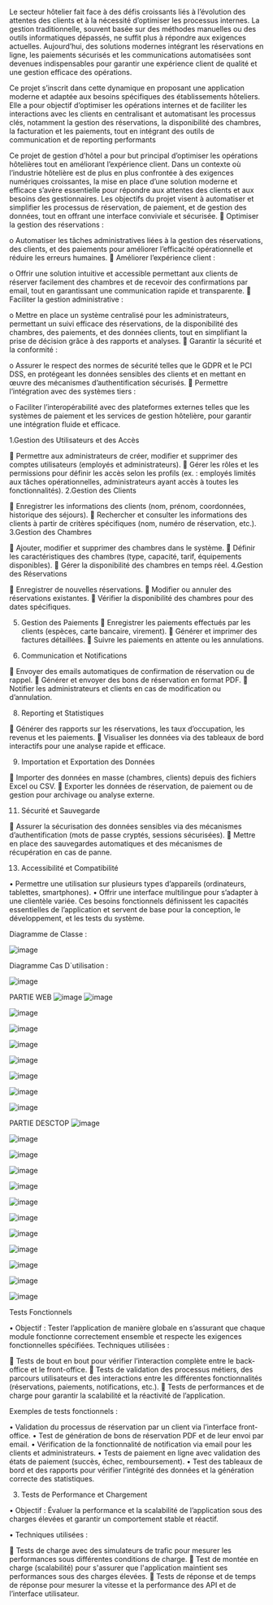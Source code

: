 
Le secteur hôtelier fait face à des défis croissants liés à l’évolution des attentes des clients et à la nécessité d’optimiser les processus internes. La gestion traditionnelle, souvent basée sur des méthodes manuelles ou des outils informatiques dépassés, ne suffit plus à répondre aux exigences actuelles. Aujourd’hui, des solutions modernes intégrant les réservations en ligne, les paiements sécurisés et les communications automatisées sont devenues indispensables pour garantir une expérience client de qualité et une gestion efficace des opérations.


Ce projet s’inscrit dans cette dynamique en proposant une application moderne et adaptée aux besoins spécifiques des établissements hôteliers. Elle a pour objectif d’optimiser les opérations internes et de faciliter les interactions avec les clients en centralisant et automatisant les processus clés, notamment la gestion des réservations, la disponibilité des chambres, la facturation et les paiements, tout en intégrant des outils de communication et de reporting performants




Ce projet de gestion d’hôtel a pour but principal d’optimiser les opérations hôtelières tout en améliorant l’expérience client. Dans un contexte où l’industrie hôtelière est de plus en plus confrontée à des exigences numériques croissantes, la mise en place d’une solution moderne et efficace s’avère essentielle pour répondre aux attentes des clients et aux besoins des gestionnaires. Les objectifs du projet visent à automatiser et simplifier les processus de réservation, de paiement, et de gestion des données, tout en offrant une interface conviviale et sécurisée.
	Optimiser la gestion des réservations :

o	Automatiser les tâches administratives liées à la gestion des réservations, des clients, et des paiements pour améliorer l’efficacité opérationnelle et réduire les erreurs humaines.
	Améliorer l’expérience client :

o	Offrir une solution intuitive et accessible permettant aux clients de réserver facilement des chambres et de recevoir des confirmations par email, tout en garantissant une communication rapide et transparente.
	Faciliter la gestion administrative :

o	Mettre en place un système centralisé pour les administrateurs, permettant un suivi efficace des réservations, de la disponibilité des chambres, des paiements, et des données clients, tout en simplifiant la prise de décision grâce à des rapports et analyses.
	Garantir la sécurité et la conformité :

o	Assurer le respect des normes de sécurité telles que le GDPR et le PCI DSS, en protégeant les données sensibles des clients et en mettant en œuvre des mécanismes d’authentification sécurisés.
	Permettre l’intégration avec des systèmes tiers :

o	Faciliter l’interopérabilité avec des plateformes externes telles que les systèmes de paiement et les services de gestion hôtelière, pour garantir une intégration fluide et efficace.


1.Gestion des Utilisateurs et des Accès

	Permettre aux administrateurs de créer, modifier et supprimer des comptes utilisateurs (employés et administrateurs).
	Gérer les rôles et les permissions pour définir les accès selon les profils (ex. : employés limités aux tâches opérationnelles, administrateurs ayant accès à toutes les fonctionnalités).
2.Gestion des Clients

	Enregistrer les informations des clients (nom, prénom, coordonnées, historique des séjours).
	Rechercher et consulter les informations des clients à partir de critères spécifiques (nom, numéro de réservation, etc.).
3.Gestion des Chambres

	Ajouter, modifier et supprimer des chambres dans le système.
	Définir les caractéristiques des chambres (type, capacité, tarif, équipements disponibles).
	Gérer la disponibilité des chambres en temps réel.
4.Gestion des Réservations

	Enregistrer de nouvelles réservations.
	Modifier ou annuler des réservations existantes.
	Vérifier la disponibilité des chambres pour des dates spécifiques.


5. Gestion des Paiements
	Enregistrer les paiements effectués par les clients (espèces, carte bancaire, virement).
	Générer et imprimer des factures détaillées.
	Suivre les paiements en attente ou les annulations.

7. Communication et Notifications
   
	Envoyer des emails automatiques de confirmation de réservation ou de rappel.
	Générer et envoyer des bons de réservation en format PDF.
	Notifier les administrateurs et clients en cas de modification ou d’annulation.

8. Reporting et Statistiques

	Générer des rapports sur les réservations, les taux d’occupation, les revenus et les paiements.
	Visualiser les données via des tableaux de bord interactifs pour une analyse rapide et efficace.

9. Importation et Exportation des Données
    
	Importer des données en masse (chambres, clients) depuis des fichiers Excel ou CSV.
	Exporter les données de réservation, de paiement ou de gestion pour archivage ou analyse externe.

11. Sécurité et Sauvegarde
    
	Assurer la sécurisation des données sensibles via des mécanismes d’authentification (mots de passe cryptés, sessions sécurisées).
	Mettre en place des sauvegardes automatiques et des mécanismes de récupération en cas de panne.

13. Accessibilité et Compatibilité

•	Permettre une utilisation sur plusieurs types d’appareils (ordinateurs, tablettes, smartphones).
•	Offrir une interface multilingue pour s’adapter à une clientèle variée.
Ces besoins fonctionnels définissent les capacités essentielles de l’application et servent de base pour la conception, le développement, et les tests du système. 

Diagramme de Classe :

![image](https://github.com/user-attachments/assets/a9b808b2-0a08-4915-8772-2efabb923ef0)

Diagramme Cas D`utilisation :

![image](https://github.com/user-attachments/assets/bfea1c0d-6b27-41ce-b7cc-1d17151f563b)


PARTIE WEB
![image](https://github.com/user-attachments/assets/f0443b41-7364-4699-9879-4a44e5675c40)
![image](https://github.com/user-attachments/assets/5fd5d6dd-5c87-4485-8039-18c85e27b675)

![image](https://github.com/user-attachments/assets/c4ad6ed6-ef6a-473a-bf22-84ae70bfb4a4)

![image](https://github.com/user-attachments/assets/dc421aee-f62e-464a-855c-ae737573f61e)

![image](https://github.com/user-attachments/assets/20369522-c9c9-453a-8630-60f9e7891eb0)

![image](https://github.com/user-attachments/assets/8d52e9cc-335d-4bb7-8c6d-22da54189416)

![image](https://github.com/user-attachments/assets/07734330-0d15-4a50-9ff9-e928664d1ae3)

![image](https://github.com/user-attachments/assets/6eb0e542-237d-401a-b1a3-db6a0e09873e)

![image](https://github.com/user-attachments/assets/dc4c9d0b-2fd9-4cc5-af3c-72181a86e5bd)

PARTIE DESCTOP
![image](https://github.com/user-attachments/assets/f032481d-359d-45ca-b07b-cc3d3156475c)

![image](https://github.com/user-attachments/assets/a3ec1215-65ba-443e-8fbf-9cd7d92c9fb6)

![image](https://github.com/user-attachments/assets/85219401-32ab-43bf-ad81-87b0a8e00307)

![image](https://github.com/user-attachments/assets/e59a95dd-d5a0-4ef7-8444-496be2cdadf2)

![image](https://github.com/user-attachments/assets/5b5400e9-be3c-40d7-bbcd-5f1a66685d4e)

![image](https://github.com/user-attachments/assets/d433689d-3e42-4f63-bec8-dfa85a8fc867)

![image](https://github.com/user-attachments/assets/fe4ebfe9-e1ba-4e56-85a0-bdcf3aa6272b)

![image](https://github.com/user-attachments/assets/212e9617-f340-4b27-925c-a0e3e3090597)

![image](https://github.com/user-attachments/assets/c61e03a0-9ad8-4ad4-911f-555566fa17ec)

![image](https://github.com/user-attachments/assets/a1943cd2-a5f8-41e9-876e-ff8aef805387)

![image](https://github.com/user-attachments/assets/6a41401a-ce6f-420c-b484-2564dcb51e80)

![image](https://github.com/user-attachments/assets/707f0eaa-de73-40c1-9741-0975038bd1d1)

Tests Fonctionnels

•	Objectif : Tester l’application de manière globale en s’assurant que chaque module fonctionne correctement ensemble et respecte les exigences fonctionnelles spécifiées.
Techniques utilisées :

	Tests de bout en bout pour vérifier l’interaction complète entre le back-office et le front-office.
	Tests de validation des processus métiers, des parcours utilisateurs et des interactions entre les différentes fonctionnalités (réservations, paiements, notifications, etc.).
	Tests de performances et de charge pour garantir la scalabilité et la réactivité de l’application.

Exemples de tests fonctionnels :

•	Validation du processus de réservation par un client via l’interface front-office.
•	Test de génération de bons de réservation PDF et de leur envoi par email.
•	Vérification de la fonctionnalité de notification via email pour les clients et administrateurs.
•	Tests de paiement en ligne avec validation des états de paiement (succès, échec, remboursement).
•	Test des tableaux de bord et des rapports pour vérifier l’intégrité des données et la génération correcte des statistiques.

3. Tests de Performance et Chargement

•	Objectif : Évaluer la performance et la scalabilité de l’application sous des charges élevées et garantir un comportement stable et réactif.

•	Techniques utilisées :

	Tests de charge avec des simulateurs de trafic pour mesurer les performances sous différentes conditions de charge.
	Test de montée en charge (scalabilité) pour s'assurer que l'application maintient ses performances sous des charges élevées.
	Tests de réponse et de temps de réponse pour mesurer la vitesse et la performance des API et de l’interface utilisateur.





























